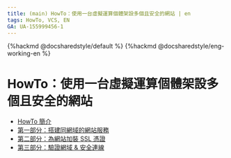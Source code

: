```yaml
---
title: (main) HowTo：使用一台虛擬運算個體架設多個且安全的網站 | en
tags: HowTo, VCS, EN
GA: UA-155999456-1
---
```


{%hackmd @docsharedstyle/default %}
{%hackmd @docsharedstyle/eng-working-en %}

# HowTo：使用一台虛擬運算個體架設多個且安全的網站

- [HowTo 簡介](https://man.twcc.ai/@twccdocs/howto-vcs-host-secure-multi-web-one-instance-intro-en)
- [第一部分：搭建同網域的網站服務](https://man.twcc.ai/@twccdocs/howto-vcs-host-secure-multi-web-one-instance-1-en)
- [第二部分：為網站加裝 SSL 憑證](https://man.twcc.ai/@twccdocs/howto-vcs-host-secure-multi-web-one-instance-2-en)
- [第三部分：驗證網域 & 安全連線](https://man.twcc.ai/@twccdocs/howto-vcs-host-secure-multi-web-one-instance-3-en)